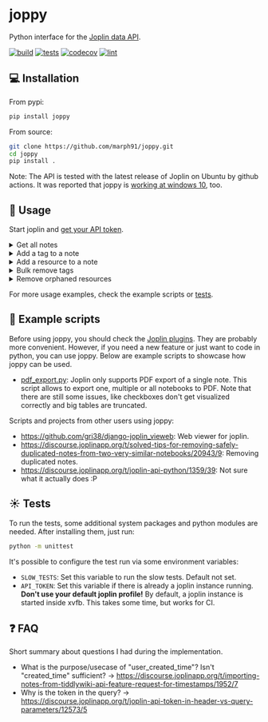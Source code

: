 # joppy

Python interface for the [Joplin data API](https://joplinapp.org/api/references/rest_api/).

[![build](https://github.com/marph91/joppy/actions/workflows/build.yml/badge.svg)](https://github.com/marph91/joppy/actions/workflows/build.yml)
[![tests](https://github.com/marph91/joppy/actions/workflows/tests.yml/badge.svg)](https://github.com/marph91/joppy/actions/workflows/tests.yml)
[![codecov](https://codecov.io/gh/marph91/joppy/branch/master/graph/badge.svg?token=97E6IX792A)](https://codecov.io/gh/marph91/joppy)
[![lint](https://github.com/marph91/joppy/actions/workflows/lint.yml/badge.svg)](https://github.com/marph91/joppy/actions/workflows/lint.yml)

## :computer: Installation

From pypi:

```bash
pip install joppy
```

From source:

```bash
git clone https://github.com/marph91/joppy.git
cd joppy
pip install .
```

Note: The API is tested with the latest release of Joplin on Ubuntu by github actions. It was reported that joppy is [working at windows 10](https://discourse.joplinapp.org/t/joplin-api-python/1359/39), too.

## :wrench: Usage

Start joplin and [get your API token](https://joplinapp.org/api/references/rest_api/#authorisation).

<details>
  <summary>Get all notes</summary>
  
  ```python
  from joppy.api import Api

  # Create a new Api instance.
  api = Api(token=YOUR_TOKEN)

  # Get all notes. Note that this method calls get_notes() multiple times to assemble the unpaginated result.
  notes = api.get_all_notes()
  ```
</details>

<details>
  <summary>Add a tag to a note</summary>
  
  ```python
  from joppy.api import Api

  # Create a new Api instance.
  api = Api(token=YOUR_TOKEN)

  # Add a notebook.
  notebook_id = api.add_notebook(title="My first notebook")

  # Add a note in the previously created notebook.
  note_id = api.add_note(title="My first note", body="With some content", parent_id=notebook_id)

  # Add a tag, that is not yet attached to a note.
  tag_id = api.add_tag(title="introduction")

  # Link the tag to the note.
  api.add_tag_to_note(tag_id=tag_id, note_id=note_id)
  ```
</details>

<details>
  <summary>Add a resource to a note</summary>
  
  ```python
  from joppy.api import Api
  from joppy import tools

  # Create a new Api instance.
  api = Api(token=YOUR_TOKEN)

  # Add a notebook.
  notebook_id = api.add_notebook(title="My first notebook")

  # Option 1: Add a note with an image data URL. This works only for images.
  image_data = tools.encode_base64("path/to/image.png")
  api.add_note(
      title="My first note",
      image_data_url=f"data:image/png;base64,{image_data}",
  )

  # Option 2: Create note and resource separately. Link them later. This works for arbitrary attachments.
  note_id = api.add_note(title="My second note")
  resource_id = api.add_resource(filename="path/to/image.png", title="My first resource")
  api.add_resource_to_note(resource_id=resource_id, note_id=note_id)
  ```
</details>

<details>
  <summary>Bulk remove tags</summary>

  Inspired by <https://discourse.joplinapp.org/t/bulk-tag-delete-python-script/5497/1>.

  ```python
  import re

  from joppy.api import Api

  # Create a new Api instance.
  api = Api(token=YOUR_TOKEN)

  # Iterate through all tags.
  for tag in api.get_all_tags():

      # Delete all tags that match the regex. I. e. start with "!".
      if re.search("^!", tag["title"]) is not None:
          api.delete_tag(tag["id"])
  ```
</details>

<details>
  <summary>Remove orphaned resources</summary>

  Inspired by <https://discourse.joplinapp.org/t/joplin-vacuum-a-python-script-to-remove-orphaned-resources/19742>.

  ```python
  import re

  from joppy.api import Api

  # Create a new Api instance.
  api = Api(token=YOUR_TOKEN)

  # Getting the referenced resource directly doesn't work:
  # https://github.com/laurent22/joplin/issues/4535
  # So we have to find the referenced resources by regex.

  # Iterate through all notes and find the referenced resources.
  referenced_resources = set()
  for note in api.get_all_notes(fields="id,body"):
      matches = re.findall("\[.*\]\(:.*\/([A-Za-z0-9]{32})\)", note["body"])
      referenced_resources.update(matches)

  assert len(referenced_resources) > 0, "sanity check"

  for resource in api.get_all_resources():
      if resource["id"] not in referenced_resources:
          print("Deleting resource:", resource)
          api.delete_resource(resource["id"])
  ```
</details>

For more usage examples, check the example scripts or [tests](test/test_api.py).

## :newspaper: Example scripts

Before using joppy, you should check the [Joplin plugins](https://joplinapp.org/plugins/). They are probably more convenient. However, if you need a new feature or just want to code in python, you can use joppy. Below are example scripts to showcase how joppy can be used.

- [pdf_export.py](examples/pdf_export.py): Joplin only supports PDF export of a single note. This script allows to export one, multiple or all notebooks to PDF. Note that there are still some issues, like checkboxes don't get visualized correctly and big tables are truncated.

Scripts and projects from other users using joppy:
- https://github.com/gri38/django-joplin_vieweb: Web viewer for joplin.
- https://discourse.joplinapp.org/t/solved-tips-for-removing-safely-duplicated-notes-from-two-very-similar-notebooks/20943/9: Removing duplicated notes.
- https://discourse.joplinapp.org/t/joplin-api-python/1359/39: Not sure what it actually does :P

## :sunny: Tests

To run the tests, some additional system packages and python modules are needed. After installing them, just run:

```bash
python -m unittest
```

It's possible to configure the test run via some environment variables:

- `SLOW_TESTS`: Set this variable to run the slow tests. Default not set.
- `API_TOKEN`: Set this variable if there is already a joplin instance running. **Don't use your default joplin profile!** By default, a joplin instance is started inside xvfb. This takes some time, but works for CI.

## :question: FAQ

Short summary about questions I had during the implementation.

- What is the purpose/usecase of "user_created_time"? Isn't "created_time" sufficient? &#8594; <https://discourse.joplinapp.org/t/importing-notes-from-tiddlywiki-api-feature-request-for-timestamps/1952/7>
- Why is the token in the query? &#8594; <https://discourse.joplinapp.org/t/joplin-api-token-in-header-vs-query-parameters/12573/5>
